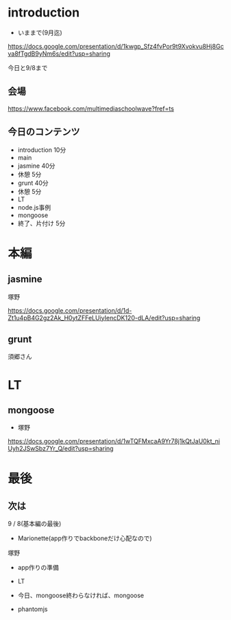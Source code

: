 # introduction

- いままで(9月迄)

https://docs.google.com/presentation/d/1kwgp_Sfz4fvPor9t9Xvokvu8Hj8Gcva8fTgdB9yNm6s/edit?usp=sharing

今日と9/8まで


## 会場

https://www.facebook.com/multimediaschoolwave?fref=ts

## 今日のコンテンツ

- introduction 10分
- main
 - jasmine 40分
 - 休憩 5分
 - grunt 40分
 - 休憩 5分
- LT
 - node.js事例
 - mongoose
- 終了、片付け 5分

# 本編

## jasmine

塚野

https://docs.google.com/presentation/d/1d-Zt1u4pB4G2gz2Ak_H0ytZFFeLUiyIencDK120-dLA/edit?usp=sharing

## grunt

須郷さん


# LT

## mongoose

- 塚野

https://docs.google.com/presentation/d/1wTQFMxcaA9Yr78j1kQtJaU0kt_niUyh2JSwSbz7Yr_Q/edit?usp=sharing

# 最後

## 次は

9 / 8(基本編の最後)

- Marionette(app作りでbackboneだけ心配なので)

塚野

- app作りの準備

- LT

 - 今日、mongoose終わらなければ、mongoose
 - phantomjs

